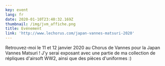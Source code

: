 ```yaml
---
key: event
lang: fr
date: 2020-01-10T23:40:32.169Z
thumbnail: /img/jvm_affiche.png
title: Evénement
link: 'http://www.lechorus.com/japan-vannes-matsuri-2020'
---
```


Retrouvez-moi le 11 et 12 janvier 2020 au Chorus de Vannes pour la Japan Vannes Matsuri ! J'y serai exposant avec une partie de ma collection de répliques d'airsoft WW2, ainsi que des pièces d'uniformes :)
